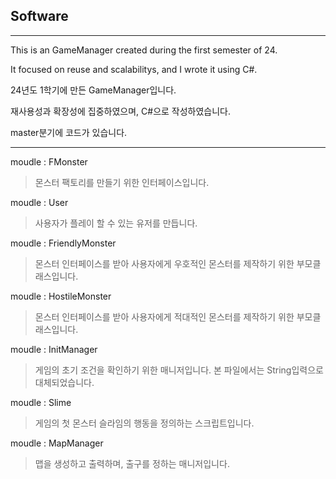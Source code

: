 ## Software

----------------

This is an GameManager created during the first semester of 24.

It focused on reuse and scalabilitys, and I wrote it using C#.

24년도 1학기에 만든 GameManager입니다.

재사용성과 확장성에 집중하였으며, C#으로 작성하였습니다.

master분기에 코드가 있습니다.

----------------

moudle : FMonster

>몬스터 팩토리를 만들기 위한 인터페이스입니다.

moudle : User

>사용자가 플레이 할 수 있는 유저를 만듭니다.

moudle : FriendlyMonster

>몬스터 인터페이스를 받아 사용자에게 우호적인 몬스터를 제작하기 위한 부모클래스입니다.

moudle : HostileMonster

>몬스터 인터페이스를 받아 사용자에게 적대적인 몬스터를 제작하기 위한 부모클래스입니다.

moudle : InitManager

>게임의 초기 조건을 확인하기 위한 매니저입니다. 본 파일에서는 String입력으로 대체되었습니다.

moudle : Slime

>게임의 첫 몬스터 슬라임의 행동을 정의하는 스크립트입니다.

moudle : MapManager

>맵을 생성하고 출력하며, 출구를 정하는 매니저입니다.


